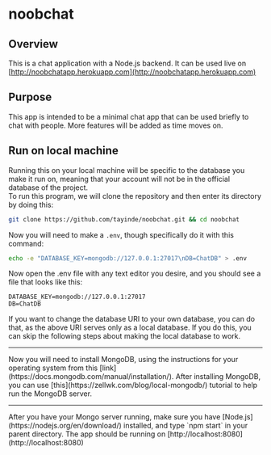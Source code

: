 # noobchat
## Overview
This is a chat application with a Node.js backend. It can be used live on [http://noobchatapp.herokuapp.com](http://noobchatapp.herokuapp.com)
## Purpose
This app is intended to be a minimal chat app that can be used briefly to chat with people. More features will be added as time moves on.
## Run on local machine
Running this on your local machine will be specific to the database you make it run on, meaning that your account will not be in the official database of the project.
<br>
To run this program, we will clone the repository and then enter its directory by doing this:
```sh
git clone https://github.com/tayinde/noobchat.git && cd noobchat
```
Now you will need to make a `.env`, though specifically do it with this command:
```sh
echo -e "DATABASE_KEY=mongodb://127.0.0.1:27017\nDB=ChatDB" > .env
```
Now open the .env file with any text editor you desire, and you should see a file that looks like this:
```
DATABASE_KEY=mongodb://127.0.0.1:27017
DB=ChatDB
```
If you want to change the database URI to your own database, you can do that, as the above URI serves only as a local database. If you do this, you can skip the following steps about making the local database to work.
<hr>
Now you will need to install MongoDB, using the instructions for your operating system from this [link](https://docs.mongodb.com/manual/installation/). After installing MongoDB, you can use [this](https://zellwk.com/blog/local-mongodb/) tutorial to help run the MongoDB server.
<hr>
After you have your Mongo server running, make sure you have [Node.js](https://nodejs.org/en/download/) installed, and type `npm start` in your parent directory. The app should be running on [http://localhost:8080](http://localhost:8080)



